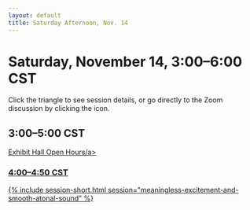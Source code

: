 ```yaml
---
layout: default
title: Saturday Afternoon, Nov. 14
---
```


# Saturday, November 14, 3:00–6:00 CST 

Click the triangle to see session details, or go directly to the Zoom discussion by clicking the <i class="fas fa-video"></i> icon.

## 3:00–5:00 CST
<p class="non-session"><a href="">Exhibit Hall Open Hours/a></p>

### 4:00–4:50 CST
{% include session-short.html session="meaningless-excitement-and-smooth-atonal-sound" %}

